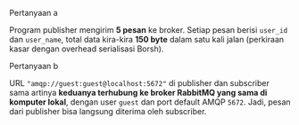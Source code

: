 Pertanyaan a

Program publisher mengirim **5 pesan** ke broker.
Setiap pesan berisi `user_id` dan `user_name`, total data kira-kira **150 byte** dalam satu kali jalan (perkiraan kasar dengan overhead serialisasi Borsh).


Pertanyaan b

URL `"amqp://guest:guest@localhost:5672"` di publisher dan subscriber sama artinya **keduanya terhubung ke broker RabbitMQ yang sama di komputer lokal**, dengan user `guest` dan port default AMQP `5672`. Jadi, pesan dari publisher bisa langsung diterima oleh subscriber.